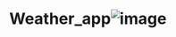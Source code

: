 # Weather_app![image](https://user-images.githubusercontent.com/82403487/124845913-937ec780-df4c-11eb-8739-ddc3cb92e68c.png)
